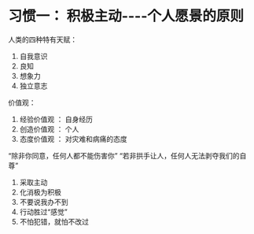 # 习惯一： 积极主动----个人愿景的原则

人类的四种特有天赋：
  1. 自我意识
  2. 良知
  3. 想象力
  4. 独立意志

价值观：

  1. 经验价值观 ： 自身经历
  2. 创造价值观 ： 个人
  3. 态度价值观 ： 对灾难和病痛的态度
  
“除非你同意，任何人都不能伤害你”
“若非拱手让人，任何人无法剥夺我们的自尊”

1. 采取主动
2. 化消极为积极
3. 不要说我办不到
4. 行动胜过“感觉”
5. 不怕犯错，就怕不改过
